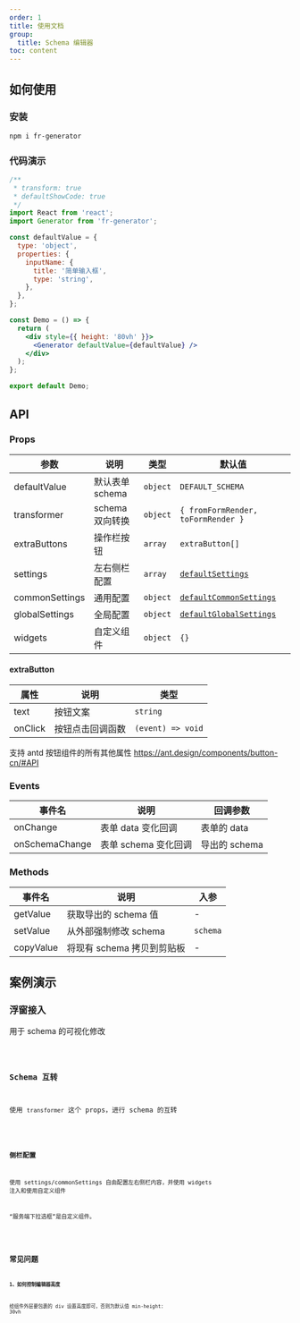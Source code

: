 ```yaml
---
order: 1
title: 使用文档
group:
  title: Schema 编辑器
toc: content
---
```


## 如何使用

### 安装

```bash
npm i fr-generator
```

### 代码演示

```jsx
/**
 * transform: true
 * defaultShowCode: true
 */
import React from 'react';
import Generator from 'fr-generator';

const defaultValue = {
  type: 'object',
  properties: {
    inputName: {
      title: '简单输入框',
      type: 'string',
    },
  },
};

const Demo = () => {
  return (
    <div style={{ height: '80vh' }}>
      <Generator defaultValue={defaultValue} />
    </div>
  );
};

export default Demo;
```

## API

### Props

| 参数 | 说明 | 类型 | 默认值 |
| --- | --- | --- | --- |
| defaultValue | 默认表单 schema | `object` | `DEFAULT_SCHEMA` |
| transformer | schema 双向转换 | `object` | `{ fromFormRender, toFormRender }` |
| extraButtons | 操作栏按钮 | `array` | `extraButton[]` |
| settings | 左右侧栏配置 | `array` | [`defaultSettings`](https://github.com/alibaba/form-render/blob/master/tools/schema-generator/src/Settings/index.js#L513) |
| commonSettings | 通用配置 | `object` | [`defaultCommonSettings`](https://github.com/alibaba/form-render/blob/master/tools/schema-generator/src/Settings/index.js#L2) |
| globalSettings | 全局配置 | `object` | [`defaultGlobalSettings`](https://github.com/alibaba/form-render/blob/master/tools/schema-generator/src/Settings/index.js#L513) |
| widgets | 自定义组件 | `object` | `{}` |

#### extraButton

| 属性 | 说明 | 类型 |
| --- | --- | --- |
| text | 按钮文案 | `string` |
| onClick | 按钮点击回调函数 | `(event) => void` |

支持 antd 按钮组件的所有其他属性 https://ant.design/components/button-cn/#API

### Events

| 事件名 | 说明 | 回调参数 |
| --- | --- | --- |
| onChange | 表单 data 变化回调 | 表单的 data |
| onSchemaChange | 表单 schema 变化回调 | 导出的 schema |

### Methods

| 事件名 | 说明 | 入参 |
| --- | --- | --- |
| getValue | 获取导出的 schema 值 | - |
| setValue | 从外部强制修改 schema | `schema` |
| copyValue | 将现有 schema 拷贝到剪贴板 | - |

## 案例演示

### 浮窗接入

用于 schema 的可视化修改

<code src='./demo/modal.jsx' />

### Schema 互转

使用 `transformer` 这个 props，进行 schema 的互转

<code src='./demo/transformer.jsx' />

### 侧栏配置

使用 settings/commonSettings 自由配置左右侧栏内容，并使用 widgets 注入和使用自定义组件

“服务端下拉选框”是自定义组件。

<code src='./demo/settings.jsx' />

## 常见问题

**1、如何控制编辑器高度**

给组件外层要包裹的 div 设置高度即可，否则为默认值 min-height: 30vh
